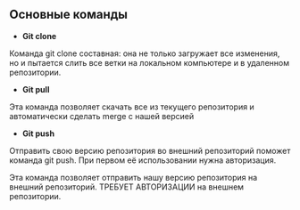 ## Основные команды

- **Git clone**

Команда git clone составная: она не только
загружает все изменения, но и пытается слить
все ветки на локальном компьютере и в
удаленном репозитории.

- **Git pull**

Эта команда позволяет скачать все
из текущего репозитория и автоматически
сделать merge с нашей версией

- **Git push**

Отправить свою версию репозитория во
внешний репозиторий поможет команда git
push. При первом её использовании нужна авторизация.

Эта команда позволяет отправить нашу
версию репозитория на внешний
репозиторий. ТРЕБУЕТ АВТОРИЗАЦИИ
на внешнем репозитории.
